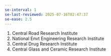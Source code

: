 ```yaml
---
se-interval: 1
se-last-reviewed: 2025-07-16T02:47:37
se-ease: 2.5
---
```

1. Central Road Research Institute
2. National Envt Engineering Research Institute
3. Central Drug Research Institute
4. Central Glass and Ceramic Research Institute